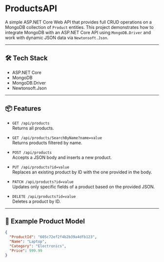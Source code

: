 # ProductsAPI

A simple ASP.NET Core Web API that provides full CRUD operations on a MongoDB collection of `Product` entities. This project demonstrates how to integrate MongoDB with an ASP.NET Core API using `MongoDB.Driver` and work with dynamic JSON data via `Newtonsoft.Json`.

---

## 🛠 Tech Stack

- ASP.NET Core
- MongoDB
- MongoDB.Driver
- Newtonsoft.Json

---

## 📦 Features

- `GET /api/products`  
  Returns all products.

- `GET /api/products/SearchByName?name=value`  
  Returns products filtered by name.

- `POST /api/products`  
  Accepts a JSON body and inserts a new product.

- `PUT /api/products?id=value`  
  Replaces an existing product by ID with the one provided in the body.

- `PATCH /api/products?id=value`  
  Updates only specific fields of a product based on the provided JSON.

- `DELETE /api/products?id=value`  
  Deletes a product by ID.

---

## 🧾 Example Product Model

```json
{
  "ProductId": "605c72ef2f4b2b39a4dfb123",
  "Name": "Laptop",
  "Category": "Electronics",
  "Price": 999.99
}
